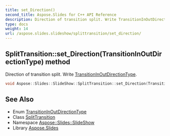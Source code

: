 ```yaml
---
title: set_Direction()
second_title: Aspose.Slides for C++ API Reference
description: Direction of transition split. Write TransitionInOutDirectionType.
type: docs
weight: 14
url: /aspose.slides.slideshow/splittransition/set_direction/
---
```

## SplitTransition::set_Direction(TransitionInOutDirectionType) method


Direction of transition split. Write [TransitionInOutDirectionType](../../transitioninoutdirectiontype/).

```cpp
void Aspose::Slides::SlideShow::SplitTransition::set_Direction(TransitionInOutDirectionType value) override
```

## See Also

* Enum [TransitionInOutDirectionType](../../transitioninoutdirectiontype/)
* Class [SplitTransition](../)
* Namespace [Aspose::Slides::SlideShow](../../)
* Library [Aspose.Slides](../../../)